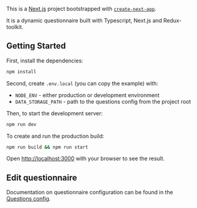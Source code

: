 This is a [Next.js](https://nextjs.org/) project bootstrapped with [`create-next-app`](https://github.com/vercel/next.js/tree/canary/packages/create-next-app).

It is a dynamic questionnaire built with Typescript, Next.js and Redux-toolkit.

## Getting Started

First, install the dependencies:

```bash
npm install
```

Second, create `.env.local` (you can copy the example) with: 
- `NODE_ENV` - either production or development environment
- `DATA_STORAGE_PATH` - path to the questions config from the project root

Then, to start the development server:

```bash
npm run dev
```

To create and run the production build:

```bash
npm run build && npm run start
```

Open [http://localhost:3000](http://localhost:3000) with your browser to see the result.

## Edit questionnaire

Documentation on questionnaire configuration can be found in the [Questions config](./QUESTIONS_CONFIG.md).
